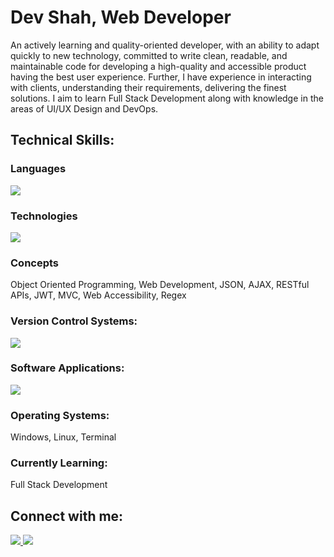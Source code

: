 <h1>Dev Shah, Web Developer</h1>
<p>
  An actively learning and quality-oriented developer, with an ability to adapt
  quickly to new technology, committed to write clean, readable, and
  maintainable code for developing a high-quality and accessible product having
  the best user experience. Further, I have experience in interacting with
  clients, understanding their requirements, delivering the finest solutions. I
  aim to learn Full Stack Development along with knowledge in the areas of UI/UX
  Design and DevOps.
</p>
<h2>Technical Skills:</h2>
<h3>Languages</h3>
<img src="https://skillicons.dev/icons?i=js,ts,cs,py,html,css,c,cpp" />

<h3>Technologies</h3>
<img
  src="https://skillicons.dev/icons?i=nodejs,express,react,nextjs,mongodb,postgres,firebase,materialui,bootstrap"
/>

<h3>Concepts</h3>
Object Oriented Programming, Web Development, JSON, AJAX, RESTful APIs, JWT,
MVC, Web Accessibility, Regex

<h3>Version Control Systems:</h3>
<img src="https://skillicons.dev/icons?i=git,github" />

<h3>Software Applications:</h3>
<img
  src="https://skillicons.dev/icons?i=vscode,visualstudio,postman,figma,discord"
/>

<h3>Operating Systems:</h3>
Windows, Linux, Terminal

<h3>Currently Learning:</h3>
Full Stack Development

<h2>Connect with me:</h2>

<a href="https://linkedin.com/in/busycaesar" target="blank">
  <img src="https://skillicons.dev/icons?i=linkedin" />
</a>
<a href="mailto:busycaesar@gmail.com" target="blank">
  <img src="https://skillicons.dev/icons?i=gmail" />
</a>
